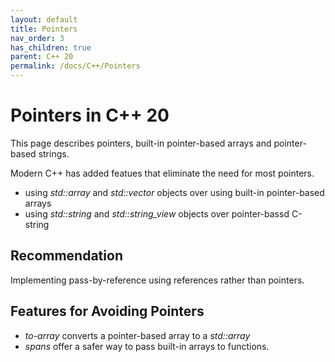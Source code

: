 ```yaml
---
layout: default
title: Pointers
nav_order: 3
has_children: true
parent: C++ 20
permalink: /docs/C++/Pointers
---
```

# Pointers in C++ 20

This page describes pointers, built-in pointer-based arrays and pointer-based strings.

Modern C++ has added featues that eliminate the need for most pointers. 

- using *std::array* and *std::vector* objects over using built-in pointer-based arrays 
- using *std::string* and *std::string_view* objects over pointer-bassd C-string

## Recommendation

Implementing pass-by-reference using references rather than pointers.

## Features for Avoiding Pointers
- *to-array* converts a pointer-based array to a *std::array*
- *spans* offer a safer way to pass built-in arrays to functions. 